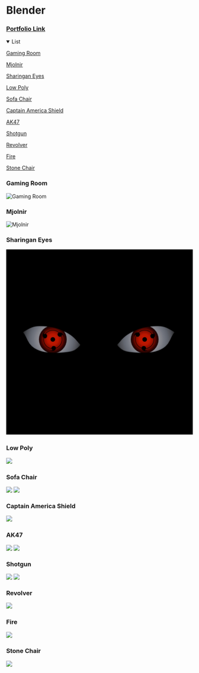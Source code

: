# Blender

### [Portfolio Link](https://www.shrimadbhagwat01.tk/projects)

<details open>

<summary>List</summary>

[Gaming Room](#gaming-room)

[Mjolnir](#mjolnir)

[Sharingan Eyes](#sharingan-eyes)

[Low Poly](#low-poly)

[Sofa Chair](#sofa-chair)

[Captain America Shield](#captain-america-shield)

[AK47](#ak47)

[Shotgun](#shotgun)

[Revolver](#revolver)

[Fire](#fire)

[Stone Chair](#stone-chair)

</details>

### Gaming Room

![Gaming Room](renders/gaming_room.png)

### Mjolnir

![Mjolnir](renders/mjolnir.png)

### Sharingan Eyes

![Sharingan Eyes](renders/eyes.png)

### Low Poly

![](renders/lowpoly.gif)

### Sofa Chair

![](renders/sofa-chair.png)
![](renders/sofa-chair2.png)

### Captain America Shield

![](renders/captain_shield1.png)

### AK47

![](renders/ak47.png)
![](renders/ak47-1.png)

### Shotgun

![](renders/shotgun.png)
![](renders/shotgun1.png)

### Revolver

![](renders/pistol.png)

### Fire

![](renders/fire.gif)

### Stone Chair

![](renders/stone-chair.png)
